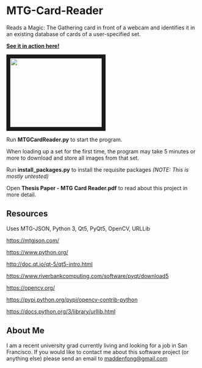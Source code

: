 # MTG-Card-Reader

Reads a Magic: The Gathering card in front of a webcam and identifies it in an existing database of cards of a user-specified set.

[__See it in action here!__](https://www.youtube.com/watch?v=KvsBkOgKNgQ)

<a href="http://www.youtube.com/watch?feature=player_embedded&v=KvsBkOgKNgQ
" target="_blank"><img src="http://img.youtube.com/vi/KvsBkOgKNgQ/0.jpg" 
width="240" height="180" border="10" /></a>

Run __MTGCardReader.py__ to start the program.

When loading up a set for the first time, the program may take 5 minutes or more to download and store all images from that set.

Run __install_packages.py__ to install the requisite packages _(NOTE: This is mostly untested)_

Open __Thesis Paper - MTG Card Reader.pdf__ to read about this project in more detail.

## Resources
Uses MTG-JSON, Python 3, Qt5, PyQt5, OpenCV, URLLib

https://mtgjson.com/

https://www.python.org/

http://doc.qt.io/qt-5/qt5-intro.html

https://www.riverbankcomputing.com/software/pyqt/download5

https://opencv.org/

https://pypi.python.org/pypi/opencv-contrib-python

https://docs.python.org/3/library/urllib.html

## About Me

I am a recent university grad currently living and looking for a job in San Francisco. If you would like to contact me about this software project (or anything else) please send an email to maddenfong@gmail.com
